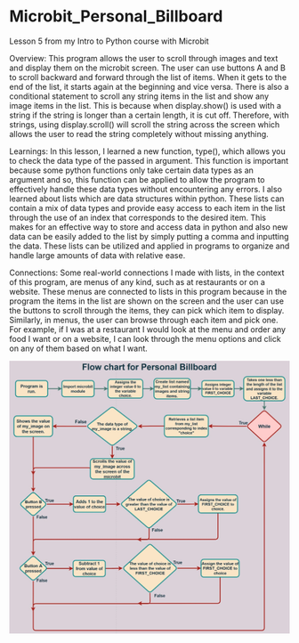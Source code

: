 # Microbit_Personal_Billboard
Lesson 5 from my Intro to Python course with Microbit

Overview: This program allows the user to scroll through images and text and display them on the microbit screen. The user can use buttons A and B to scroll backward and forward through the list of items. When it gets to the end of the list, it starts again at the beginning and vice versa. There is also a conditional statement to scroll any string items in the list and show any image items in the list. This is because when display.show() is used with a string if the string is longer than a certain length, it is cut off. Therefore, with strings, using display.scroll() will scroll the string across the screen which allows the user to read the string completely without missing anything.

Learnings: In this lesson, I learned a new function, type(), which allows you to check the data type of the passed in argument. This function is important because some python functions only take certain data types as an argument and so, this function can be applied to allow the program to effectively handle these data types without encountering any errors. I also learned about lists which are data structures within python. These lists can contain a mix of data types and provide easy access to each item in the list through the use of an index that corresponds to the desired item. This makes for an effective way to store and access data in python and also new data can be easily added to the list by simply putting a comma and inputting the data. These lists can be utilized and applied in programs to organize and handle large amounts of data with relative ease.

Connections: Some real-world connections I made with lists, in the context of this program, are menus of any kind, such as at restaurants or on a website. These menus are connected to lists in this program because in the program the items in the list are shown on the screen and the user can use the buttons to scroll through the items, they can pick which item to display. Similarly, in menus, the user can browse through each item and pick one. For example, if I was at a restaurant I would look at the menu and order any food I want or on a website, I can look through the menu options and click on any of them based on what I want.

![Image](flowchart.jpg)
